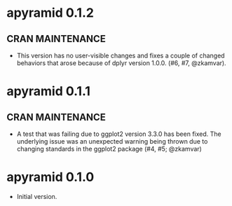 # apyramid 0.1.2

CRAN MAINTENANCE
----------------

* This version has no user-visible changes and fixes a couple of changed 
  behaviors that arose because of dplyr version 1.0.0. (#6, #7, @zkamvar).

# apyramid 0.1.1

CRAN MAINTENANCE
----------------

* A test that was failing due to ggplot2 version 3.3.0 has been fixed. The
  underlying issue was an unexpected warning being thrown due to changing
  standards in the ggplot2 package (#4, #5; @zkamvar)


# apyramid 0.1.0

* Initial version.
